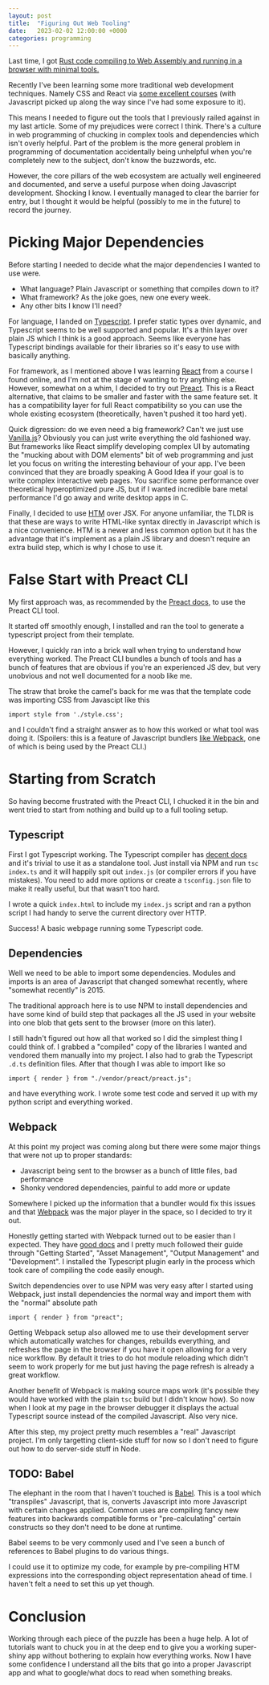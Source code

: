 ```yaml
---
layout: post
title:  "Figuring Out Web Tooling"
date:   2023-02-02 12:00:00 +0000
categories: programming
---
```


Last time, I got [Rust code compiling to Web Assembly and running in a browser with minimal tools.]({{site_url}}/blog/programming/rust-in-browser-without-bullshit/)

Recently I've been learning some more traditional web development techniques. Namely CSS and React via [some excellent courses](https://www.joshwcomeau.com/courses/) (with Javascript picked up along the way since I've had some exposure to it).

This means I needed to figure out the tools that I previously railed against in my last article. Some of my prejudices were correct I think. There's a culture in web programming of chucking in complex tools and dependencies which isn't overly helpful. Part of the problem is the more general problem in programming of documentation accidentally being unhelpful when you're completely new to the subject, don't know the buzzwords, etc.

However, the core pillars of the web ecosystem are actually well engineered and documented, and serve a useful purpose when doing Javascript development. Shocking I know. I eventually managed to clear the barrier for entry, but I thought it would be helpful (possibly to me in the future) to record the journey.

# Picking Major Dependencies

Before starting I needed to decide what the major dependencies I wanted to use were.

* What language? Plain Javascript or something that compiles down to it?
* What framework? As the joke goes, new one every week.
* Any other bits I know I'll need?

For language, I landed on [Typescript](https://www.typescriptlang.org). I prefer static types over dynamic, and Typescript seems to be well supported and popular. It's a thin layer over plain JS which I think is a good approach. Seems like everyone has Typescript bindings available for their libraries so it's easy to use with basically anything.

For framework, as I mentioned above I was learning [React](https://reactjs.org/) from a course I found online, and I'm not at the stage of wanting to try anything else. However, somewhat on a whim, I decided to try out [Preact](https://preactjs.com). This is a React alternative, that claims to be smaller and faster with the same feature set. It has a compatibility layer for full React compatibility so you can use the whole existing ecosystem (theoretically, haven't pushed it too hard yet).

Quick digression: do we even need a big framework? Can't we just use [Vanilla.js](http://vanilla-js.com/)? Obviously you can just write everything the old fashioned way. But frameworks like React simplify developing complex UI by automating the "mucking about with DOM elements" bit of web programming and just let you focus on writing the interesting behaviour of your app. I've been convinced that they are broadly speaking A Good Idea if your goal is to write complex interactive web pages. You sacrifice some performance over theoretical hyperoptimized pure JS, but if I wanted incredible bare metal performance I'd go away and write desktop apps in C.

Finally, I decided to use [HTM](https://github.com/developit/htm) over JSX. For anyone unfamiliar, the TLDR is that these are ways to write HTML-like syntax directly in Javascript which is a nice convenience. HTM is a newer and less common option but it has the advantage that it's implement as a plain JS library and doesn't require an extra build step, which is why I chose to use it.

# False Start with Preact CLI

My first approach was, as recommended by the [Preact docs](https://preactjs.com/guide/v10/getting-started/), to use the Preact CLI tool.

It started off smoothly enough, I installed and ran the tool to generate a typescript project from their template.

However, I quickly ran into a brick wall when trying to understand how everything worked. The Preact CLI bundles a bunch of tools and has a bunch of features that are obvious if you're an experienced JS dev, but very unobvious and not well documented for a noob like me.

The straw that broke the camel's back for me was that the template code was importing CSS from Javascipt like this

```
import style from './style.css';
```

and I couldn't find a straight answer as to how this worked or what tool was doing it. (Spoilers: this is a feature of Javascript bundlers [like Webpack](https://webpack.js.org/guides/asset-management/#loading-css), one of which is being used by the Preact CLI.)

# Starting from Scratch

So having become frustrated with the Preact CLI, I chucked it in the bin and went tried to start from nothing and build up to a full tooling setup.

## Typescript

First I got Typescript working. The Typescript compiler has [decent docs](https://www.typescriptlang.org/docs/handbook/intro.html) and it's trivial to use it as a standalone tool. Just install via NPM and run `tsc index.ts` and it will happily spit out `index.js` (or compiler errors if you have mistakes). You need to add more options or create a `tsconfig.json` file to make it really useful, but that wasn't too hard.

I wrote a quick `index.html` to include my `index.js` script and ran a python script I had handy to serve the current directory over HTTP.

Success! A basic webpage running some Typescript code.

## Dependencies

Well we need to be able to import some dependencies. Modules and imports is an area of Javascript that changed somewhat recently, where "somewhat recently" is 2015.

The traditional approach here is to use NPM to install dependencies and have some kind of build step that packages all the JS used in your website into one blob that gets sent to the browser (more on this later).

I still hadn't figured out how all that worked so I did the simplest thing I could think of. I grabbed a "compiled" copy of the libraries I wanted and vendored them manually into my project. I also had to grab the Typescript `.d.ts` definition files. After that though I was able to import like so

```
import { render } from "./vendor/preact/preact.js";
```

and have everything work. I wrote some test code and served it up with my python script and everything worked.

## Webpack

At this point my project was coming along but there were some major things that were not up to proper standards:

* Javascript being sent to the browser as a bunch of little files, bad performance
* Shonky vendored dependencies, painful to add more or update

Somewhere I picked up the information that a bundler would fix this issues and that [Webpack](https://webpack.js.org/) was the major player in the space, so I decided to try it out.

Honestly getting started with Webpack turned out to be easier than I expected. They have [good docs](https://webpack.js.org/guides/getting-started/) and I pretty much followed their guide through "Getting Started", "Asset Management", "Output Management" and "Development". I installed the Typescript plugin early in the process which took care of compiling the code easily enough.

Switch dependencies over to use NPM was very easy after I started using Webpack, just install dependencies the normal way and import them with the "normal" absolute path

```
import { render } from "preact";
```

Getting Webpack setup also allowed me to use their development server which automatically watches for changes, rebuilds everything, and refreshes the page in the browser if you have it open allowing for a very nice workflow. By default it tries to do hot module reloading which didn't seem to work properly for me but just having the page refresh is already a great workflow.

Another benefit of Webpack is making source maps work (it's possible they would have worked with the plain `tsc` build but I didn't know how). So now when I look at my page in the browser debugger it displays the actual Typescript source instead of the compiled Javascript. Also very nice.

After this step, my project pretty much resembles a "real" Javascript project. I'm only targetting client-side stuff for now so I don't need to figure out how to do server-side stuff in Node.

## TODO: Babel

The elephant in the room that I haven't touched is [Babel](https://babeljs.io/). This is a tool which "transpiles" Javascript, that is, converts Javascript into more Javascript with certain changes applied. Common uses are compiling fancy new features into backwards compatible forms or "pre-calculating" certain constructs so they don't need to be done at runtime.

Babel seems to be very commonly used and I've seen a bunch of references to Babel plugins to do various things.

I could use it to optimize my code, for example by pre-compiling HTM expressions into the corresponding object representation ahead of time. I haven't felt a need to set this up yet though.

# Conclusion

Working through each piece of the puzzle has been a huge help. A lot of tutorials want to chuck you in at the deep end to give you a working super-shiny app without bothering to explain how everything works. Now I have some confidence I understand all the bits that go into a proper Javascript app and what to google/what docs to read when something breaks.
